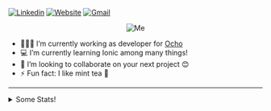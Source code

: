 [![Linkedin](https://img.shields.io/badge/-jocvegar-blue?style=flat&logo=Linkedin&logoColor=white&link=https://linkedin.com/in/jose-carlos-vega/)](https://linkedin.com/in/jose-carlos-vega/)
[![Website](https://img.shields.io/badge/-hekahnd.web.app-black?style=flat&logo=Google-Chrome&logoColor=white&link=https://heka-hnd.web.app/)](https://heka-hnd.web.app/)
[![Gmail](https://img.shields.io/badge/-jocvegar-c14438?style=flat&logo=Gmail&logoColor=white&link=mailto:jocvegar@gmail.com)](mailto:jocvegar@gmail.com)

<p align="center">
  <img src="https://media.giphy.com/media/cLMZTpbA3ppJEZUefk/giphy.gif" alt="Me"/>
</p>

- 👨🏾‍💻 I’m currently working as developer for [Ocho](https://ocho.life/)
- 💻 I’m currently learning Ionic among many things!
- 👀 I’m looking to collaborate on your next project 😊
- ⚡ Fun fact: I like mint tea 🍵

<hr>

<details><summary>Some Stats!</summary> <br>
  
![Github stats](https://github-readme-stats.vercel.app/api?username=jocvegar&show_icons=true&hide=["contribs"])


<!--
**jocvegar/jocvegar** is a ✨ _special_ ✨ repository because its `README.md` (this file) appears on your GitHub profile.
![visitors](https://visitor-badge.glitch.me/badge?page_id=page.id)

Here are some ideas to get you started:

- 🔭 I’m currently working on ...
- 🌱 I’m currently learning ...
- 👯 I’m looking to collaborate on ...
- 🤔 I’m looking for help with ...
- 💬 Ask me about ...
- 📫 How to reach me: ...
- 😄 Pronouns: ...
- ⚡ Fun fact: ...
-->

